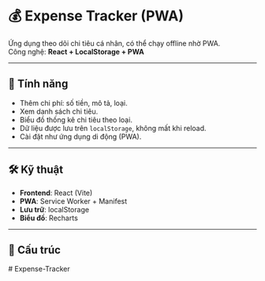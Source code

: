 # 💰 Expense Tracker (PWA)

Ứng dụng theo dõi chi tiêu cá nhân, có thể chạy offline nhờ PWA.  
Công nghệ: **React + LocalStorage + PWA**

---

## 🚀 Tính năng
- Thêm chi phí: số tiền, mô tả, loại.
- Xem danh sách chi tiêu.
- Biểu đồ thống kê chi tiêu theo loại.
- Dữ liệu được lưu trên `localStorage`, không mất khi reload.
- Cài đặt như ứng dụng di động (PWA).

---

## 🛠️ Kỹ thuật
- **Frontend**: React (Vite)
- **PWA**: Service Worker + Manifest
- **Lưu trữ**: localStorage
- **Biểu đồ**: Recharts

---

## 📂 Cấu trúc
#   E x p e n s e - T r a c k e r  
 